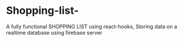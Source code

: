 # Shopping-list-
A fully functional SHOPPING LIST using react-hooks, Storing data on a realtime database using firebase server
